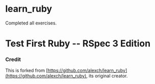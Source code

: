 # learn_ruby

Completed all exercises.

Test First Ruby -- RSpec 3 Edition
==========

### Credit

This is forked from [https://github.com/alexch/learn_ruby](https://github.com/alexch/learn_ruby), its original creator.
